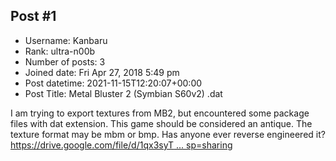 ## Post #1
- Username: Kanbaru
- Rank: ultra-n00b
- Number of posts: 3
- Joined date: Fri Apr 27, 2018 5:49 pm
- Post datetime: 2021-11-15T12:20:07+00:00
- Post Title: Metal Bluster 2 (Symbian S60v2) .dat

I am trying to export textures from MB2, but encountered some package files with dat extension. This game should be considered an antique. The texture format may be mbm or bmp. Has anyone ever reverse engineered it?
[https://drive.google.com/file/d/1qx3syT ... sp=sharing](https://drive.google.com/file/d/1qx3syTbuedk72jZqcB3W68P-14gyLNrj/view?usp=sharing)

